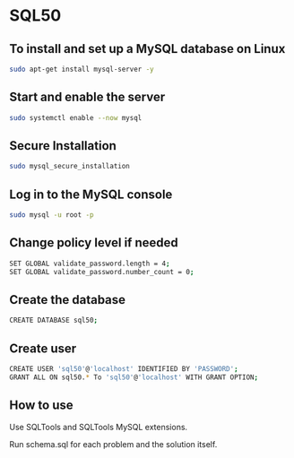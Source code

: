 # SQL50

## To install and set up a MySQL database on Linux

```bash
sudo apt-get install mysql-server -y
```

## Start and enable the server

```bash
sudo systemctl enable --now mysql
```

## Secure Installation

```bash
sudo mysql_secure_installation
```

## Log in to the MySQL console

```bash
sudo mysql -u root -p
```

## Change policy level if needed

```bash
SET GLOBAL validate_password.length = 4;
SET GLOBAL validate_password.number_count = 0;
```

## Create the database

```bash
CREATE DATABASE sql50;
```

## Create user

```bash
CREATE USER 'sql50'@'localhost' IDENTIFIED BY 'PASSWORD';
GRANT ALL ON sql50.* To 'sql50'@'localhost' WITH GRANT OPTION;
```

## How to use

Use SQLTools and SQLTools MySQL extensions.

Run schema.sql for each problem and the solution itself.
